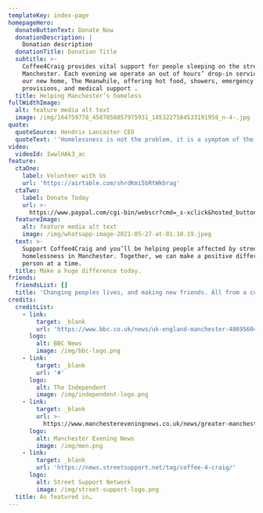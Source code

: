 ```yaml
---
templateKey: index-page
homepageHero:
  donateButtonText: Donate Now
  donationDescription: |
    Donation description
  donationTitle: Donation Title
  subtitle: >-
    Coffee4Craig provides vital support for people sleeping on the streets of
    Manchester. Each evening we operate an out of hours’ drop-in service from
    our new home, The Meanwhile, offering hot food, showers, emergency
    provisions, and medical support .
  title: Helping Manchester’s homeless
fullWidthImage:
  alt: feature media alt text
  image: /img/164759778_4587058057975931_1853227584533191958_n-4-.jpg
quote:
  quoteSource: Hendrix Lancaster CEO
  quoteText: '‘Homelessness is not the problem, it is a symptom of the problem’'
video:
  videoId: IwwlHAk3_ac
feature:
  ctaOne:
    label: Volunteer with Us
    url: 'https://airtable.com/shrdKmi5bRtWkbrag'
  ctaTwo:
    label: Donate Today
    url: >-
      https://www.paypal.com/cgi-bin/webscr?cmd=_s-xclick&hosted_button_id=VBW25QGTWEMYC&source=url
  featureImage:
    alt: feature media alt text
    image: /img/whatsapp-image-2021-05-27-at-01.10.19.jpeg
  text: >-
    Support Coffee4Craig and you’ll be helping people affected by street
    homelessness in Manchester. Together, we can make a positive difference, one
    person at a time.
  title: Make a huge difference today.
friends:
  friendsList: []
  title: 'Changing peoples lives, and making new friends. All from a cup of coffee.'
credits:
  creditList:
    - link:
        target: _blank
        url: 'https://www.bbc.co.uk/news/uk-england-manchester-48695604'
      logo:
        alt: BBC News
        image: /img/bbc-logo.png
    - link:
        target: _blank
        url: '#'
      logo:
        alt: The Independent
        image: /img/independent-logo.png
    - link:
        target: _blank
        url: >-
          https://www.manchestereveningnews.co.uk/news/greater-manchester-news/coffee4craig-homeless-drop-centre-manchester-13710978
      logo:
        alt: Manchester Evening News
        image: /img/men.png
    - link:
        target: _blank
        url: 'https://news.streetsupport.net/tag/coffee-4-craig/'
      logo:
        alt: Street Support Network
        image: /img/street-support-logo.png
  title: As featured in…
---
```


